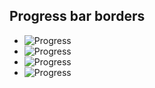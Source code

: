 ## Progress bar borders

* ![Progress](https://img.shields.io/badge/Progress-25%25-red)
* ![Progress](https://img.shields.io/badge/Progress-50%25-yellow)
* ![Progress](https://img.shields.io/badge/Progress-75%25-yellowgreen)
* ![Progress](https://img.shields.io/badge/Progress-100%25-brightgreen)